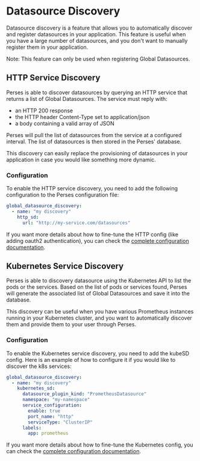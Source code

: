Datasource Discovery
====================

Datasource discovery is a feature that allows you to automatically discover and register datasources in your
application. This feature is useful when you have a large number of datasources, and you don't want to manually register
them in your application.

Note: This feature can only be used when registering Global Datasources.

## HTTP Service Discovery

Perses is able to discover datasources by querying an HTTP service that returns a list of Global Datasources.
The service must reply with:

- an HTTP 200 response
- the HTTP header Content-Type set to application/json
- a body containing a valid array of JSON

Perses will pull the list of datasources from the service at a configured interval. The list of datasources is then
stored in the Perses' database.

This discovery can easily replace the provisioning of datasources in your application in case you would like something
more dynamic.

### Configuration

To enable the HTTP service discovery, you need to add the following configuration to the Perses configuration file:

```yaml
global_datasource_discovery:
  - name: "my discovery"
    http_sd:
      url: "http://my-service.com/datasources"
```

If you want more details about how to fine-tune the HTTP config (like adding oauth2 authentication), you can check
the [complete configuration documentation](../configuration/configuration.md#httpsd-config).

## Kubernetes Service Discovery

Perses is able to discovery datasource using the Kubernetes API to list the pods or the services. Based on the list of
pods or services found, Perses will generate the associated list of Global Datasources and save it into the database.

This discovery can be useful when you have various Prometheus instances running in your Kubernetes cluster, and you want
to automatically discover them and provide them to your user through Perses.

### Configuration

To enable the Kubernetes service discovery, you need to add the kubeSD config. Here is an example of how to configure it
if you would like to discover the k8s services:

```yaml
global_datasource_discovery:
  - name: "my discovery"
    kubernetes_sd:
      datasource_plugin_kind: "PrometheusDatasource"
      namespace: "my-namespace"
      service_configuration:
        enable: true
        port_name: "http"
        serviceType: "ClusterIP"
      labels:
        app: prometheus
```

If you want more details about how to fine-tune the Kubernetes config, you can check
the [complete configuration documentation](../configuration/configuration.md#kubernetessd-config).
